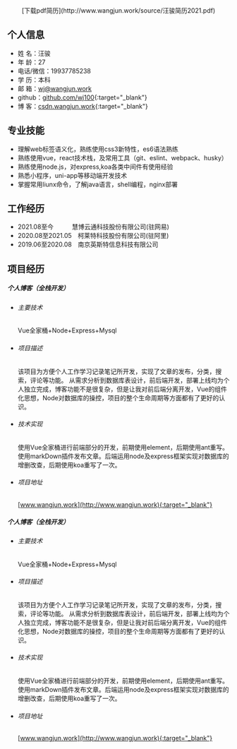  <center>
     [下载pdf简历](http://www.wangjun.work/source/汪骏简历2021.pdf)
 </center>

## 个人信息 

* 姓 名：汪骏
* 年 龄：27  
* 电话/微信：19937785238
* 学 历：本科  
* 邮 箱：wj@wangjun.work
* github：[github.com/wj100](http://github.com/wj100){:target="_blank"}
* 博 客：[csdn.wangjun.work](http://csdn.wangjun.work){:target="_blank"}


## 专业技能

* 理解web标签语义化，熟练使用css3新特性，es6语法熟练
* 熟练使用vue，react技术栈，及常用工具（git、eslint、webpack、husky）
* 熟练使用node.js，对express,koa各类中间件有使用经验
* 熟悉小程序，uni-app等移动端开发技术
* 掌握常用liunx命令，了解java语言，shell编程，nginx部署


## 工作经历

* 2021.08至今&emsp;&emsp;&emsp;慧博云通科技股份有限公司(驻网易)
* 2020.08至2021.05&emsp;柯莱特科技股份有限公司(驻阿里)
* 2019.06至2020.08&emsp;南京英斯特信息科技有限公司


## 项目经历

##### 个人博客（全栈开发） 
  * ###### 主要技术  
    Vue全家桶+Node+Express+Mysql
  * ###### 项目描述  
    该项目为方便个人工作学习记录笔记所开发，实现了文章的发布，分类，搜索，评论等功能。
	从需求分析到数据库表设计，前后端开发，部署上线均为个人独立完成，博客功能不是很复杂，但是让我对前后端分离开发，Vue的组件化思想，Node对数据库的操控，项目的整个生命周期等方面都有了更好的认识。
  * ###### 技术实现  
    使用Vue全家桶进行前端部分的开发，前期使用element，后期使用ant重写。使用markDown插件发布文章。后端运用node及express框架实现对数据库的增删改查，后期使用koa重写了一次。
  * ###### 项目地址  
    [www.wangjun.work](http://www.wangjun.work){:target="_blank"}

##### 个人博客（全栈开发） 
  * ###### 主要技术  
    Vue全家桶+Node+Express+Mysql
  * ###### 项目描述  
    该项目为方便个人工作学习记录笔记所开发，实现了文章的发布，分类，搜索，评论等功能。
	从需求分析到数据库表设计，前后端开发，部署上线均为个人独立完成，博客功能不是很复杂，但是让我对前后端分离开发，Vue的组件化思想，Node对数据库的操控，项目的整个生命周期等方面都有了更好的认识。
  * ###### 技术实现  
    使用Vue全家桶进行前端部分的开发，前期使用element，后期使用ant重写。使用markDown插件发布文章。后端运用node及express框架实现对数据库的增删改查，后期使用koa重写了一次。
  * ###### 项目地址  
    [www.wangjun.work](http://www.wangjun.work){:target="_blank"}
